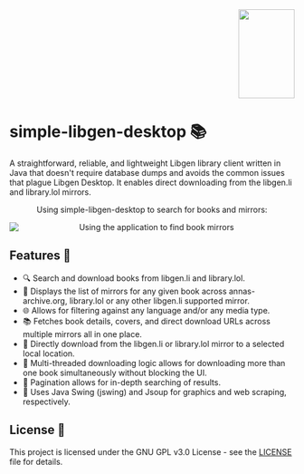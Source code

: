 <div style="display: flex; align-items: flex-start;">
  <div style="flex: 1;">
  </div>
  <div>
    <a href="https://libgen.li">
      <img align="right" width="99" height="157" src="https://raw.githubusercontent.com/JakeTurner616/simple-libgen-desktop/662f57d03295eaafbc8eaf3c92e4f61fe9793fa6/docs/icon.png">
    </a>
  </div>
</div>

# simple-libgen-desktop 📚

A straightforward, reliable, and lightweight Libgen library client written in Java that doesn't require database dumps and avoids the common issues that plague Libgen Desktop. It enables direct downloading from the libgen.li and library.lol mirrors.

<div style="text-align: center;">
  <p>Using simple-libgen-desktop to search for books and mirrors:</p>
  <img src="https://raw.githubusercontent.com/JakeTurner616/simple-libgen-desktop/main/docs/libgendemo200percentspeed.gif" alt="Using the application to find book mirrors" style="display: block; margin: auto;">
</div>

## Features 🌟

- 🔍 Search and download books from libgen.li and library.lol.
- 📖 Displays the list of mirrors for any given book across annas-archive.org, library.lol or any other libgen.li supported mirror.
- 🌐 Allows for filtering against any language and/or any media type.
- 📚 Fetches book details, covers, and direct download URLs across multiple mirrors all in one place.
- 💾 Directly download from the libgen.li or library.lol mirror to a selected local location.
- 🚀 Multi-threaded downloading logic allows for downloading more than one book simultaneously without blocking the UI.
- 🔢 Pagination allows for in-depth searching of results.
- 🎨 Uses Java Swing (jswing) and Jsoup for graphics and web scraping, respectively.

## License 📜

This project is licensed under the GNU GPL v3.0 License - see the [LICENSE](https://github.com/JakeTurner616/simple-libgen-desktop/blob/main/LICENSE) file for details.
